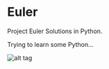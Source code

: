 Euler
=====

Project Euler Solutions in Python.

Trying to learn some Python...

![alt tag](http://url/to/img.png)